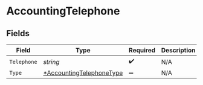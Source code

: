 # AccountingTelephone


## Fields

| Field                                                                      | Type                                                                       | Required                                                                   | Description                                                                |
| -------------------------------------------------------------------------- | -------------------------------------------------------------------------- | -------------------------------------------------------------------------- | -------------------------------------------------------------------------- |
| `Telephone`                                                                | *string*                                                                   | :heavy_check_mark:                                                         | N/A                                                                        |
| `Type`                                                                     | [*AccountingTelephoneType](../../models/shared/accountingtelephonetype.md) | :heavy_minus_sign:                                                         | N/A                                                                        |